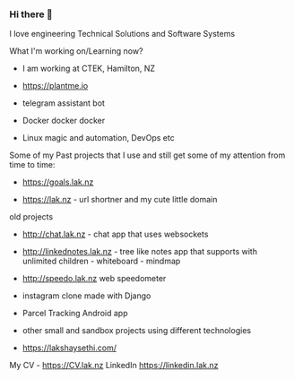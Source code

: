 ### Hi there 👋
I love engineering Technical Solutions and Software Systems

What I'm working on/Learning now?

- I am working at CTEK, Hamilton, NZ

- https://plantme.io

- telegram assistant bot

- Docker docker docker

- Linux magic and automation, DevOps etc



Some of my Past projects that I use and still get some of my attention from time to time:

- https://goals.lak.nz

- https://lak.nz - url shortner and my cute little domain 


old projects

- http://chat.lak.nz - chat app that uses websockets

- http://linkednotes.lak.nz - tree like notes app that supports with unlimited children - whiteboard  - mindmap

- http://speedo.lak.nz web speedometer

- instagram clone made with Django

- Parcel Tracking Android app 

- other small and sandbox projects using different technologies 

- https://lakshaysethi.com/

My CV - https://CV.lak.nz 
LinkedIn https://linkedin.lak.nz



<!--
**lakshaysethi/lakshaysethi** is a ✨ _special_ ✨ repository because its `README.md` (this file) appears on your GitHub profile.

Here are some ideas to get you started:

- 🔭 I’m currently working on ...
- 🌱 I’m currently learning ...
- 👯 I’m looking to collaborate on ...
- 🤔 I’m looking for help with ...
- 💬 Ask me about ...
- 📫 How to reach me: ...
- 😄 Pronouns: ...
- ⚡ Fun fact: ...
-->

